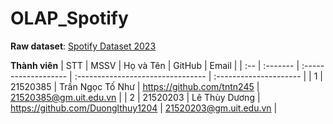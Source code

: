 # OLAP_Spotify
**Raw dataset**: [Spotify Dataset 2023](https://www.kaggle.com/datasets/tonygordonjr/spotify-dataset-2023)

**Thành viên**
| STT | MSSV     | Họ và Tên            | GitHub                            | Email                  |
| :-- | :------- | :------------------- | :-------------------------------- | :--------------------- |
| 1   | 21520385 | Trần Ngọc Tố Như     | https://github.com/tntn245        | 21520385@gm.uit.edu.vn |
| 2   | 21520203 | Lê Thùy Dương        | https://github.com/Duonglthuy1204 | 21520203@gm.uit.edu.vn |
